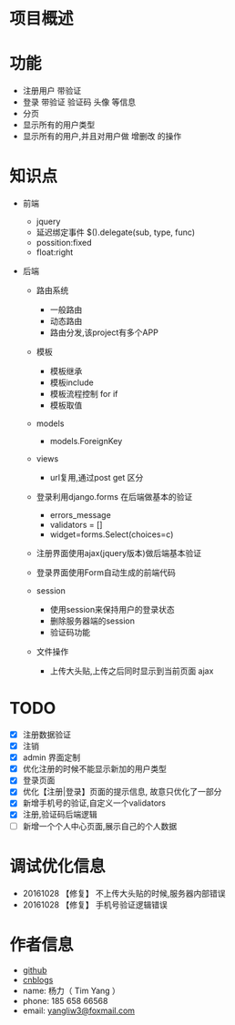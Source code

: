 # 项目概述

# 功能

* 注册用户 带验证
* 登录 带验证 验证码 头像 等信息
* 分页
* 显示所有的用户类型
* 显示所有的用户,并且对用户做 增删改 的操作


# 知识点

* 前端
    * jquery
    * 延迟绑定事件 $().delegate(sub, type, func)
    * possition:fixed
    * float:right
    
* 后端
    * 路由系统
        * 一般路由
        * 动态路由
        * 路由分发,该project有多个APP
    * 模板
        * 模板继承
        * 模板include
        * 模板流程控制 for if 
        * 模板取值
    * models
        * models.ForeignKey
    * views
        * url复用,通过post get 区分
    * 登录利用django.forms 在后端做基本的验证
        * errors_message
        * validators = []
        * widget=forms.Select(choices=c)
    * 注册界面使用ajax(jquery版本)做后端基本验证
    * 登录界面使用Form自动生成的前端代码
    * session
        * 使用session来保持用户的登录状态
        * 删除服务器端的session
        * 验证码功能
        
    * 文件操作
        * 上传大头贴,上传之后同时显示到当前页面 ajax

# TODO

-[x] 注册数据验证
-[x] 注销
-[x] admin 界面定制
-[x] 优化注册的时候不能显示新加的用户类型
-[x] 登录页面
-[x] 优化【注册|登录】页面的提示信息, 故意只优化了一部分
-[x] 新增手机号的验证,自定义一个validators
-[x] 注册,验证码后端逻辑
-[ ] 新增一个个人中心页面,展示自己的个人数据

# 调试优化信息
* 20161028 【修复】 不上传大头贴的时候,服务器内部错误
* 20161028 【修复】 手机号验证逻辑错误



# 作者信息

* [github](https://github.com/yangllsdev/)
* [cnblogs](http://www.cnblogs.com/onemore/)
* name:  杨力（ Tim Yang ）
* phone: 185 658 66568
* email: yangliw3@foxmail.com